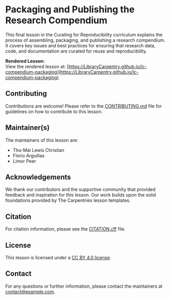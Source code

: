 # Packaging and Publishing the Research Compendium

This final lesson in the Curating for Reproducibility curriculum explains the process of assembling, packaging, and publishing a research compendium. It covers key issues and best practices for ensuring that research data, code, and documentation are curated for reuse and reproducibility.

**Rendered Lesson:**  
View the rendered lesson at: [https://LibraryCarpentry.github.io/lc-compendium-packaging](https://LibraryCarpentry.github.io/lc-compendium-packaging)

## Contributing

Contributions are welcome! Please refer to the [CONTRIBUTING.md](CONTRIBUTING.md) file for guidelines on how to contribute to this lesson.

## Maintainer(s)

The maintainers of this lesson are:  
- Thu-Mai Lewis Christian  
- Florio Arguillas  
- Limor Peer

## Acknowledgements

We thank our contributors and the supportive community that provided feedback and inspiration for this lesson. Our work builds upon the solid foundations provided by The Carpentries lesson templates.

## Citation

For citation information, please see the [CITATION.cff](CITATION.cff) file.

## License

This lesson is licensed under a [CC BY 4.0 license](LICENSE.md).

## Contact

For any questions or further information, please contact the maintainers at [contact@example.com](mailto:contact@example.com).
